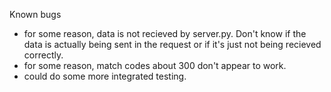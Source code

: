 Known bugs
* for some reason, data is not recieved by server.py. Don't know if the data is actually being sent in the request or if it's just not being recieved correctly.
* for some reason, match codes about 300 don't appear to work.
* could do some more integrated testing.
